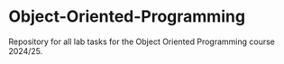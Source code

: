 # Object-Oriented-Programming
Repository for all lab tasks for the Object Oriented Programming course 2024/25.
